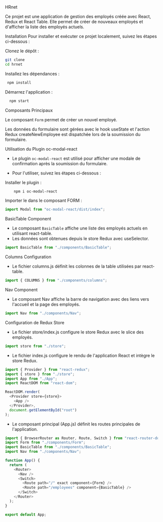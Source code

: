 HRnet

Ce projet est une application de gestion des employés créée avec React, Redux et React Table. Elle permet de créer de nouveaux employés et d'afficher la liste des employés actuels.

Installation
Pour installer et exécuter ce projet localement, suivez les étapes ci-dessous :

Clonez le dépôt :

```bash
git clone
cd hrnet
```

Installez les dépendances :

```bash
 npm install
```

Démarrez l'application :

```bash
  npm start
```

Composants Principaux

Le composant `Form` permet de créer un nouvel employé.

Les données du formulaire sont gérées avec le hook useState et l'action Redux createNewEmployee est dispatchée lors de la soumission du formulaire.

Utilisation du Plugin oc-modal-react

- Le plugin `oc-modal-react` est utilisé pour afficher une modale de confirmation après la soumission du formulaire.

- Pour l'utiliser, suivez les étapes ci-dessous :

Installer le plugin :

```bash
    npm i oc-modal-react
```

Importer le dans le composant FORM :

```javascript
import Modal from "oc-modal-react/dist/index";
```

BasicTable Component

- Le composant `BasicTable` affiche une liste des employés actuels en utilisant react-table.
- Les données sont obtenues depuis le store Redux avec useSelector.

```javascript
import BasicTable from "./components/BasicTable";
```

Columns Configuration

- Le fichier columns.js définit les colonnes de la table utilisées par react-table.

```javascript
import { COLUMNS } from "./components/columns";
```

Nav Component

- Le composant Nav affiche la barre de navigation avec des liens vers l'accueil et la page des employés.

```javascript
import Nav from "./components/Nav";
```

Configuration de Redux Store

- Le fichier store/index.js configure le store Redux avec le slice des employés.

```javascript
import store from "./store";
```

- Le fichier index.js configure le rendu de l'application React et intègre le store Redux.

```javascript
import { Provider } from "react-redux";
import { store } from "./store";
import App from "./App";
import ReactDOM from "react-dom";

ReactDOM.render(
  <Provider store={store}>
    <App />
  </Provider>,
  document.getElementById("root")
);
```

- Le composant principal (App.js) définit les routes principales de l'application.

```javascript
import { BrowserRouter as Router, Route, Switch } from "react-router-dom";
import Form from "./components/Form";
import BasicTable from "./components/BasicTable";
import Nav from "./components/Nav";

function App() {
  return (
    <Router>
      <Nav />
      <Switch>
        <Route path="/" exact component={Form} />
        <Route path="/employees" component={BasicTable} />
      </Switch>
    </Router>
  );
}

export default App;
```
